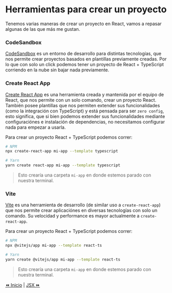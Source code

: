 # Herramientas para crear un proyecto
Tenemos varias maneras de crear un proyecto en React, vamos a repasar algunas de las que más me gustan.

### CodeSandbox
[CodeSandbox](https://codesandbox.io/) es un entorno de desarrollo para distintas tecnologías, que nos permite crear proyectos basados en plantillas previamente creadas. Por lo que con solo un click podemos tener un proyecto de React + TypeScript corriendo en la nube sin bajar nada previamente.

### Create React App
[Create React App](https://create-react-app.dev/) es una herramienta creada y mantenida por el equipo de React, que nos permite con un solo comando, crear un proyecto React. También posee plantillas que nos permiten extender sus funcionalidades (como la integración con TypeScript) y está pensada para ser `zero config`, esto significa, que si bien podemos extender sus funcionalidades mediante configuraciónes e instalación de dependencias, no necesitamos configurar nada para empezar a usarla.

Para crear un proyecto React + TypeScript podemos correr:
```bash
# NPM
npx create-react-app mi-app --template typescript

# Yarn
yarn create react-app mi-app --template typescript
```
> Esto crearía una carpeta `mi-app` en donde estemos parado con nuestra terminal.

### Vite
[Vite](https://vitejs.dev/) es una herramienta de desarrollo (de similar uso a `create-react-app`) que nos permite crear aplicaciónes en diversas tecnologías con solo un comando. Su velocidad y performance es mayor actualmente a `create-react-app`.

Para crear un proyecto React + TypeScript podemos correr:
```bash
# NPM
npx @vitejs/app mi-app --template react-ts

# Yarn
yarn create @vitejs/app mi-app --template react-ts
```
> Esto crearía una carpeta `mi-app` en donde estemos parado con nuestra terminal.

[⏪ Inicio](../) | [JSX ⏩](../01-jsx)